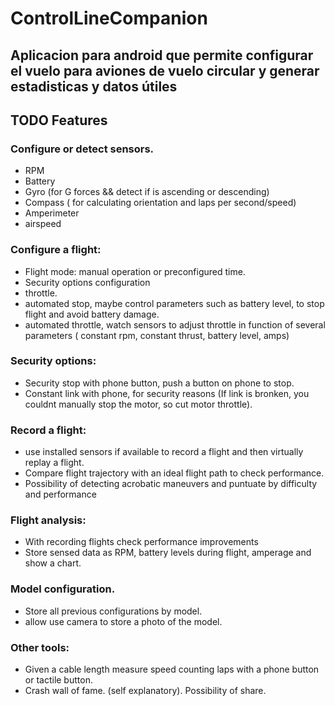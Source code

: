 # ControlLineCompanion
## Aplicacion para android que permite configurar el vuelo para aviones de vuelo circular y generar estadisticas y datos útiles

## TODO Features

### Configure or detect sensors.
  - RPM
  - Battery
  - Gyro (for G forces && detect if is ascending or descending)
  - Compass ( for calculating orientation and laps per second/speed)
  - Amperimeter
  - airspeed
  
  
### Configure a flight:
  - Flight mode: manual operation or preconfigured time.
  - Security options configuration
  - throttle.
  - automated stop, maybe control parameters such as battery level, to stop flight and avoid battery damage.
  - automated throttle, watch sensors to adjust throttle in function of several parameters ( constant rpm, constant thrust, battery level, amps)

### Security options:
  - Security stop with phone button, push a button on phone to stop.
  - Constant link with phone, for security reasons (If link is bronken, you couldnt manually stop the motor, so cut motor throttle).

### Record a flight:
  - use installed sensors if available to record a flight and then virtually replay a flight.
  - Compare flight trajectory with an ideal flight path to check performance.
  - Possibility of detecting acrobatic maneuvers and puntuate by difficulty and performance

### Flight analysis:
  - With recording flights check performance improvements
  - Store sensed data as RPM, battery levels during flight, amperage and show a chart.
  
### Model configuration.
  - Store all previous configurations by model.
  - allow use camera to store a photo of the model.

### Other tools:
  - Given a cable length measure speed counting laps with a phone button or tactile button.
  - Crash wall of fame. (self explanatory). Possibility of share.
  
  
  
  
